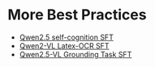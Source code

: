 
# More Best Practices

- [Qwen2.5 self-cognition SFT](https://github.com/modelscope/ms-swift/tree/main/examples/notebook/qwen2_5-self-cognition)
- [Qwen2-VL Latex-OCR SFT](https://github.com/modelscope/ms-swift/tree/main/examples/notebook/qwen2vl-ocr)
- [Qwen2.5-VL Grounding Task SFT](https://github.com/modelscope/ms-swift/tree/main/examples/notebook/qwen2_5-vl-grounding)

